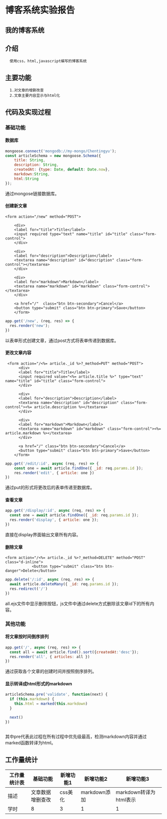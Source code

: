 # 博客系统实验报告
## 我的博客系统
## 介绍

      使用css，html,javascript编写的博客系统

## 主要功能
      1.对文章的增删改查
      2.文章主要内容显示与html化

## 代码及实现过程
### 基础功能
#### 数据库
```js
mongoose.connect('mongodb://my-mongo/Chentingyu');
const articleSchema = new mongoose.Schema({
    title: String,
    description: String,
    createdAt: {type: Date, default: Date.now},
    markdown:String,
    html:String
});
```
通过mongose链接数据库。

#### 创建新文章
```ejs
<form action="/new" method="POST">

    <div>
    <label for="title">Title</label>
    <input required type="text" name="title" id="title" class="form-control">
    </div>

    <div>
    <label for="description">Description</label>
    <textarea name="description" id="description" class="form-control"></textarea>
    </div>

    <div>
    <label for="markdown">Markdown</label>
    <textarea name="markdown" id="markdown" class="form-control"></textarea>
    </div>

    <a href="/"  class="btn btn-secondary">Cancel</a>
    <button type="submit" class="btn btn-primary">Save</button>
    </form>
```
```js
app.get('/new', (req, res) => {
  res.render('new');
})
```
以表单形式创建文章，通过post方式将表单传递到数据库。
#### 更改文章内容
```ejs
 <form action="/<%= article._id %>?_method=PUT" method="POST">
      <div>
      <label for="title">Title</label>
      <input required value="<%= article.title %>" type="text" name="title" id="title" class="form-control">
      </div>

      <div>
      <label for="description">Description</label>
      <textarea name="description" id="description" class="form-control"><%= article.description %></textarea>
      </div>

      <div>
      <label for="markdown">Markdown</label>
      <textarea name="markdown" id="markdown" class="form-control"><%= article.markdown %></textarea>
      </div>

      <a href="/" class="btn btn-secondary">Cancel</a>
      <button type="submit" class="btn btn-primary">Save</button>
    </form>
```
```js
app.get('/edit/:id', async (req, res) => {
    const one = await article.findOne({ _id: req.params.id });
    res.render('edit', { article: one })
})
```
通过put的形式将更改后的表单传递至数据库。
#### 查看文章
```js
app.get('/display/:id', async (req, res) => {
  const one = await article.findOne({ _id: req.params.id });
  res.render('display', { article: one });
})
```
直接在display界面输出文章所有内容。
#### 删除文章
```ejs
<form action="/<%= article._id %>?_method=DELETE" method="POST" class="d-inline">
            <button type="submit" class="btn btn-danger">Delete</button>
```
```js
app.delete('/:id', async (req, res) => {
  await article.deleteMany({ _id: req.params.id });
  res.redirect('/')
})
```
all.ejs文件中显示删除按钮，js文件中通过delete方式删除该文章id下的所有内容。
### 其他功能
#### 将文章按时间倒序排列
```js
app.get('/', async (req, res) => {
  const all = await article.find().sort({createdAt:'desc'});
  res.render('all', { articles: all })
})
```
通过获取各个文章的创建时间并按照倒序排列。
#### 显示转译成html形式的markdown
```js
articleSchema.pre('validate', function(next) {
  if (this.markdown) {
    this.html = marked(this.markdown)
  }

  next()
})
```
```ejs

```
其中pre代表此过程在所有过程中优先级最高，检测markdown内容并通过marked函数转译为html。
## 工作量统计
| 工作量统计表  |  基础功能    | 新增功能1    |   新增功能2    | 新增功能3   |
| -----------  | ----------- | ----------- | -----------    | ----------- | 
 描述 | 文章数据增删查改|css美化|markdown添加|markdown转译为html表示
| 学时 | 8 | 3|1 | 1 
